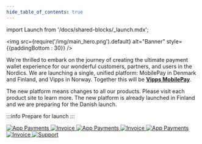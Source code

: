 ```yaml
---
hide_table_of_contents: true
---
```


import Launch from '/docs/shared-blocks/_launch.mdx';

<img
  src={require('/img/main_hero.png').default}
  alt="Banner"
  style={{paddingBottom : 30}}
/>

We're thrilled to embark on the journey of creating the ultimate payment wallet experience for our wonderful customers, partners, and users in the Nordics. We are launching a single, unified platform: MobilePay in Denmark and Finland, and Vipps in Norway. Together this will be [**Vipps MobilePay**](https://developer.vippsmobilepay.com/).

The new platform means changes to all our products. Please visit each product site to learn more. The new platform is already launched in Finland and we are preparing for the Danish launch.  

:::info Prepare for launch
<Launch />
:::

<div>
<a href="/docs/app-payments/transition-to-one-platform">
<img
  src={require('/img/main_app.png').default}
  alt="App Payments"
  style={{float : 'left', paddingBottom : 20}}
/>
</a>

<a href="/docs/invoice/transition-to-one-platform">
<img
  src={require('/img/main_invoice.png').default}
  alt="Invoice"
  style={{float : 'right', paddingBottom : 20, paddingRight : 5}}
/>
</a>

<a href="/docs/online/transition-to-one-platform">
<img
  src={require('/img/main_online.png').default}
  alt="App Payments"
  style={{float : 'left', paddingBottom : 20}}
/>
</a>

<a href="/docs/pos/transition-to-one-platform">
<img
  src={require('/img/main_pos.png').default}
  alt="Invoice"
  style={{float : 'right', paddingBottom : 20, paddingRight : 5}}
/>
</a>

<a href="/docs/subscriptions/transition-to-one-platform">
<img
  src={require('/img/main_subscriptions.png').default}
  alt="App Payments"
  style={{float : 'left', paddingBottom : 20}}
/>
</a>

<a href="/docs/reporting/transition-to-one-platform">
<img
  src={require('/img/main_reporting.png').default}
  alt="Invoice"
  style={{float : 'right', paddingBottom : 20, paddingRight : 5}}
/>
</a>

<a href="/docs/support">
<img
  src={require('/img/main_support.png').default}
  alt="Support"
/>
</a>

</div>

